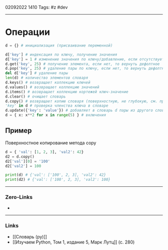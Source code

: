 02092022 1410
Tags: #z #dev

---
# Операции

```python
d = {} # инициализация (присваивание переменной)

d['key'] # индексация по ключу, получение значения
d['key'] = 1 # изменение значения по ключу/добавление, если отсутствует
d.get('key', 25) # получение элемента, если нет, то вернуть дефолтное
d.pop('key', 25) # удаление пары по ключу, если нет, то вернуть дефолтное значение
del d['key'] # удаление пары
len(d) # количество элементов словаря
d.keys() # возвращает коллекцию ключей
d.values() # возвращает коллекцию значений
d.items() # возвращает коллекцию кортежей ключ-значение 
d.clear() # очищает словарь
d.copy() # возвращает копию словаря (поверхностную, не глубокую, см. пример)
'key' in d # проверка членства ключа в словаре
d.update({'key': 'value'}) # добавляет в словарь d пары из другого словаря. Если есть конфликты по ключу, то перезаписывает старые значения на новые
d = { x: x**2 for x in range(5) } # включения
```

## Пример

Поверхностное копирование метода copy

```python
d = { 'val': [1, 2, 3], 'val2': 42}
d2 = d.copy()
d2['val'][0] = '100'
d2['val2'] = 100

print(d) # {'val': ['100', 2, 3], 'val2': 42}
print(d2) # {'val': ['100', 2, 3], 'val2': 100}
```

---
### Zero-Links
- 

---
### Links
- [[Словарь (py)]]
- [[Изучаем Python, Том 1, издание 5, Марк Лутц]] (с. 280)